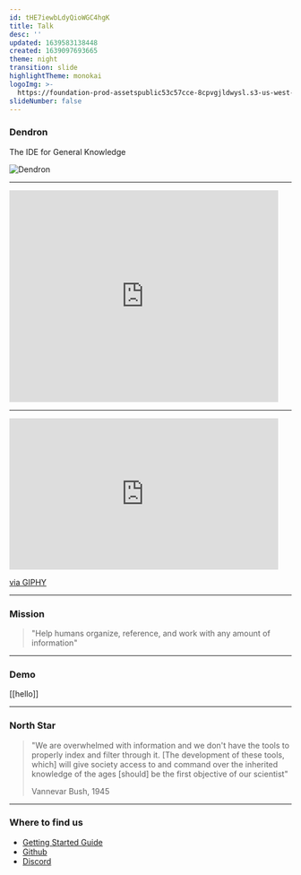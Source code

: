 ```yaml
---
id: tHE7iewbLdyQioWGC4hgK
title: Talk
desc: ''
updated: 1639583138448
created: 1639097693665
theme: night
transition: slide
highlightTheme: monokai
logoImg: >-
  https://foundation-prod-assetspublic53c57cce-8cpvgjldwysl.s3-us-west-2.amazonaws.com/assets/logo-256.png
slideNumber: false
---
```



### Dendron

The IDE for General Knowledge

![Dendron](/assets/images/2021-12-09-17-44-26.png)

---

<iframe src="https://giphy.com/embed/3o6gDSdED1B5wjC2Gc" width="480" height="378" frameBorder="0" class="giphy-embed" allowFullScreen></iframe>

---

<iframe src="https://giphy.com/embed/JAYf53yMO7cNa" width="480" height="270" frameBorder="0" class="giphy-embed" allowFullScreen></iframe><p><a href="https://giphy.com/gifs/hit-father-demo-JAYf53yMO7cNa">via GIPHY</a></p>

---

### Mission

> "Help humans organize, reference, and work with any amount of information"

---

### Demo

[[hello]]

---

### North Star

> "We are overwhelmed with information and we don't have the tools to properly index and filter through it. [The development of these tools, which] will give society access to and command over the inherited knowledge of the ages [should] be the first objective of our scientist" 
> 
> Vannevar Bush, 1945

---

### Where to find us

- [Getting Started Guide](https://wiki.dendron.so/notes/678c77d9-ef2c-4537-97b5-64556d6337f1/)
- [Github](https://github.com/dendronhq/dendron)
- [Discord](https://discord.gg/AE3NRw9)
